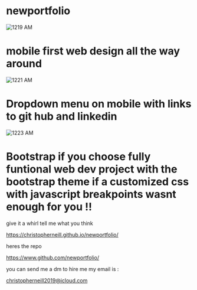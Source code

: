 # newportfolio
![1219 AM](https://user-images.githubusercontent.com/58280924/74507165-3ac70e80-4ec1-11ea-93af-f1a17376ab28.jpeg)
# mobile first web design all the way around 
![1221 AM](https://user-images.githubusercontent.com/58280924/74507184-4adeee00-4ec1-11ea-9535-32424c94c8c8.PNG)
# Dropdown menu on mobile with links to git hub and linkedin
![1223 AM](https://user-images.githubusercontent.com/58280924/74507203-55998300-4ec1-11ea-9094-b5efb13d737a.jpeg)
# Bootstrap if you choose fully funtional web dev project with the bootstrap theme if a customized css with javascript breakpoints wasnt enough for you !!

give it a whirl tell me what you think

https://christopherneill.github.io/newportfolio/

heres the repo

https://www.github.com/newportfolio/


you can send me a dm to hire me my email is :

<christopherneill2019@icloud.com> 